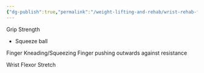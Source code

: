```yaml
---
{"dg-publish":true,"permalink":"/weight-lifting-and-rehab/wrist-rehab-for-tfcc-tear/"}
---
```


Grip Strength
- Squeeze ball

Finger Kneading/Squeezing
Finger pushing outwards against resistance

Wrist Flexor Stretch